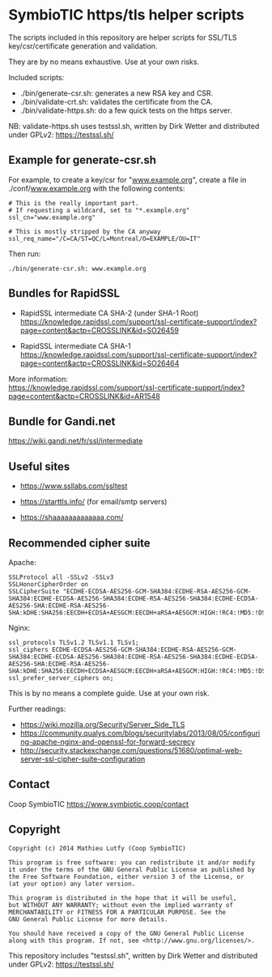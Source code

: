 SymbioTIC https/tls helper scripts
==================================

The scripts included in this repository are helper scripts for SSL/TLS
key/csr/certificate generation and validation.

They are by no means exhaustive. Use at your own risks.

Included scripts:

* ./bin/generate-csr.sh: generates a new RSA key and CSR.
* ./bin/validate-crt.sh: validates the certificate from the CA.
* ./bin/validate-https.sh: do a few quick tests on the https server.

NB: validate-https.sh uses testssl.sh, written by Dirk Wetter and
distributed under GPLv2: https://testssl.sh/

Example for generate-csr.sh
---------------------------

For example, to create a key/csr for "www.example.org", create a file
in ./conf/www.example.org with the following contents:

```
# This is the really important part.
# If requesting a wildcard, set to "*.example.org"
ssl_cn="www.example.org"

# This is mostly stripped by the CA anyway
ssl_req_name="/C=CA/ST=QC/L=Montreal/O=EXAMPLE/OU=IT"
```

Then run:

```
./bin/generate-csr.sh: www.example.org
```

Bundles for RapidSSL
--------------------

* RapidSSL intermediate CA SHA-2 (under SHA-1 Root)  
  https://knowledge.rapidssl.com/support/ssl-certificate-support/index?page=content&actp=CROSSLINK&id=SO26459

* RapidSSL intermediate CA SHA-1  
  https://knowledge.rapidssl.com/support/ssl-certificate-support/index?page=content&actp=CROSSLINK&id=SO26464

More information:  
https://knowledge.rapidssl.com/support/ssl-certificate-support/index?page=content&actp=CROSSLINK&id=AR1548

Bundle for Gandi.net
--------------------

https://wiki.gandi.net/fr/ssl/intermediate

Useful sites
------------

* https://www.ssllabs.com/ssltest

* https://starttls.info/ (for email/smtp servers)

* https://shaaaaaaaaaaaaa.com/

Recommended cipher suite
------------------------

Apache:

    SSLProtocol all -SSLv2 -SSLv3
    SSLHonorCipherOrder on
    SSLCipherSuite "ECDHE-ECDSA-AES256-GCM-SHA384:ECDHE-RSA-AES256-GCM-SHA384:ECDHE-ECDSA-AES256-SHA384:ECDHE-RSA-AES256-SHA384:ECDHE-ECDSA-AES256-SHA:ECDHE-RSA-AES256-SHA:kDHE:SHA256:EECDH+ECDSA+AESGCM:EECDH+aRSA+AESGCM:HIGH:!RC4:!MD5:!DSS:!SRP:!LOW:!3DESL:!EXP:!PSK:!SRP:!aNULL:!eNULL:!NULL"

Nginx:

    ssl_protocols TLSv1.2 TLSv1.1 TLSv1;
    ssl_ciphers ECDHE-ECDSA-AES256-GCM-SHA384:ECDHE-RSA-AES256-GCM-SHA384:ECDHE-ECDSA-AES256-SHA384:ECDHE-RSA-AES256-SHA384:ECDHE-ECDSA-AES256-SHA:ECDHE-RSA-AES256-SHA:kDHE:SHA256:EECDH+ECDSA+AESGCM:EECDH+aRSA+AESGCM:HIGH:!RC4:!MD5:!DSS:!SRP:!LOW:!3DESL:!EXP:!PSK:!SRP:!aNULL:!eNULL:!NULL;
    ssl_prefer_server_ciphers on;

This is by no means a complete guide. Use at your own risk.

Further readings:

* https://wiki.mozilla.org/Security/Server_Side_TLS
* https://community.qualys.com/blogs/securitylabs/2013/08/05/configuring-apache-nginx-and-openssl-for-forward-secrecy
* http://security.stackexchange.com/questions/51680/optimal-web-server-ssl-cipher-suite-configuration

Contact
-------

Coop SymbioTIC <https://www.symbiotic.coop/contact>

Copyright
---------

    Copyright (c) 2014 Mathieu Lutfy (Coop SymbioTIC)

    This program is free software: you can redistribute it and/or modify
    it under the terms of the GNU General Public License as published by
    the Free Software Foundation, either version 3 of the License, or
    (at your option) any later version.

    This program is distributed in the hope that it will be useful,
    but WITHOUT ANY WARRANTY; without even the implied warranty of
    MERCHANTABILITY or FITNESS FOR A PARTICULAR PURPOSE. See the
    GNU General Public License for more details.

    You should have received a copy of the GNU General Public License
    along with this program. If not, see <http://www.gnu.org/licenses/>.


This repository includes "testssl.sh", written by Dirk Wetter and
distributed under GPLv2: https://testssl.sh/
